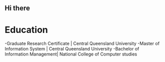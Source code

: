 ## Hi there 

<!--
**Manju-Maharjan-BA/Manju-Maharjan-BA** is a ✨ _special_ ✨ repository because its `README.md` (this file) appears on your GitHub profile.

Here are some ideas to get you started:

- 🔭 I’m currently working on ...
- 🌱 I’m currently learning ...
- 👯 I’m looking to collaborate on ...
- 🤔 I’m looking for help with ...
- 💬 Ask me about ...
- 📫 How to reach me: ...
- 😄 Pronouns: ...
- ⚡ Fun fact: ...
-->
Education
==========
-Graduate Research Certificate | Central Queensland University
-Master of Information System | Central Queensland University 
-Bachelor of Information Management| National College of Computer studies 
